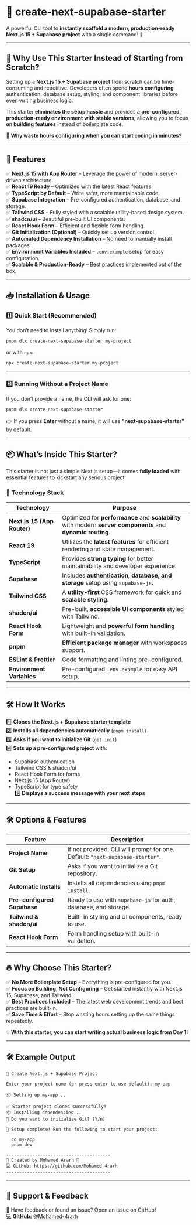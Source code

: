 # 🚀 create-next-supabase-starter

A powerful CLI tool to **instantly scaffold a modern, production-ready Next.js 15 + Supabase project** with a single command! 🎉

---

## 🤔 Why Use This Starter Instead of Starting from Scratch?

Setting up a **Next.js 15 + Supabase project** from scratch can be time-consuming and repetitive. Developers often spend **hours configuring** authentication, database setup, styling, and component libraries before even writing business logic.

This starter **eliminates the setup hassle** and provides a **pre-configured, production-ready environment with stable versions**, allowing you to focus **on building features** instead of boilerplate code.

🚀 **Why waste hours configuring when you can start coding in minutes?**

---

## 📌 Features

✅ **Next.js 15 with App Router** – Leverage the power of modern, server-driven architecture.  
✅ **React 19 Ready** – Optimized with the latest React features.  
✅ **TypeScript by Default** – Write safer, more maintainable code.  
✅ **Supabase Integration** – Pre-configured authentication, database, and storage.  
✅ **Tailwind CSS** – Fully styled with a scalable utility-based design system.  
✅ **shadcn/ui** – Beautiful pre-built UI components.  
✅ **React Hook Form** – Efficient and flexible form handling.  
✅ **Git Initialization (Optional)** – Quickly set up version control.  
✅ **Automated Dependency Installation** – No need to manually install packages.  
✅ **Environment Variables Included** – `.env.example` setup for easy configuration.  
✅ **Scalable & Production-Ready** – Best practices implemented out of the box.

---

## 📥 Installation & Usage

### 1️⃣ Quick Start (Recommended)

You don’t need to install anything! Simply run:

```sh
pnpm dlx create-next-supabase-starter my-project
```

or with `npx`:

```sh
npx create-next-supabase-starter my-project
```

---

### 2️⃣ Running Without a Project Name

If you don’t provide a name, the CLI will ask for one:

```sh
pnpm dlx create-next-supabase-starter
```

👉 If you press **Enter** without a name, it will use **"next-supabase-starter"** by default.

---

## 📦 What’s Inside This Starter?

This starter is not just a simple Next.js setup—it comes **fully loaded** with essential features to kickstart any serious project.

### 🚀 **Technology Stack**

| Technology                  | Purpose                                                                                                      |
| --------------------------- | ------------------------------------------------------------------------------------------------------------ |
| **Next.js 15 (App Router)** | Optimized for **performance** and **scalability** with modern **server components** and **dynamic routing**. |
| **React 19**                | Utilizes the **latest features** for efficient rendering and state management.                               |
| **TypeScript**              | Provides **strong typing** for better maintainability and developer experience.                              |
| **Supabase**                | Includes **authentication, database, and storage** setup using `supabase-js`.                                |
| **Tailwind CSS**            | A **utility-first** CSS framework for quick and **scalable styling**.                                        |
| **shadcn/ui**               | Pre-built, **accessible UI components** styled with Tailwind.                                                |
| **React Hook Form**         | Lightweight and **powerful form handling** with built-in validation.                                         |
| **pnpm**                    | **Efficient package manager** with workspaces support.                                                       |
| **ESLint & Prettier**       | Code formatting and linting pre-configured.                                                                  |
| **Environment Variables**   | Pre-configured `.env.example` for easy API setup.                                                            |

---

## 🛠️ How It Works

1️⃣ **Clones the Next.js + Supabase starter template**  
2️⃣ **Installs all dependencies automatically** (`pnpm install`)  
3️⃣ **Asks if you want to initialize Git** (`git init`)  
4️⃣ **Sets up a pre-configured project** with:

- Supabase authentication
- Tailwind CSS & shadcn/ui
- React Hook Form for forms
- Next.js 15 (App Router)
- TypeScript for type safety  
  5️⃣ **Displays a success message with your next steps**

---

## 🛠️ Options & Features

| Feature                     | Description                                                                   |
| --------------------------- | ----------------------------------------------------------------------------- |
| **Project Name**            | If not provided, CLI will prompt for one. Default: `"next-supabase-starter"`. |
| **Git Setup**               | Asks if you want to initialize a Git repository.                              |
| **Automatic Installs**      | Installs all dependencies using `pnpm install`.                               |
| **Pre-configured Supabase** | Ready to use with `supabase-js` for auth, database, and storage.              |
| **Tailwind & shadcn/ui**    | Built-in styling and UI components, ready to use.                             |
| **React Hook Form**         | Form handling setup with built-in validation.                                 |

---

## 🔥 Why Choose This Starter?

✅ **No More Boilerplate Setup** – Everything is pre-configured for you.  
✅ **Focus on Building, Not Configuring** – Get started instantly with Next.js 15, Supabase, and Tailwind.  
✅ **Best Practices Included** – The latest web development trends and best practices are built-in.  
✅ **Save Time & Effort** – Stop wasting hours setting up the same things repeatedly.

💡 **With this starter, you can start writing actual business logic from Day 1!**

---

## 🛠️ Example Output

```
🚀 Create Next.js + Supabase Project

Enter your project name (or press enter to use default): my-app

📦 Setting up my-app...

✅ Starter project cloned successfully!
📦 Installing dependencies...
🔗 Do you want to initialize Git? (Y/n)

🚀 Setup complete! Run the following to start your project:

  cd my-app
  pnpm dev

----------------------------------------
🎉 Created by Mohamed Ararh 🚀
💻 GitHub: https://github.com/Mohamed-4rarh
----------------------------------------
```

---

## 🙌 Support & Feedback

📢 Have feedback or found an issue? Open an issue on GitHub!  
💻 **GitHub:** [@Mohamed-4rarh](https://github.com/Mohamed-4rarh)
